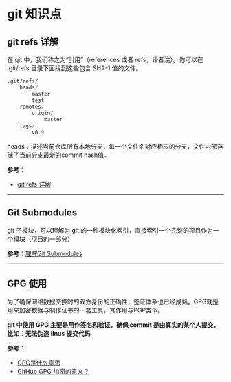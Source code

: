 # git 知识点

## git refs 详解

在 git 中，我们称之为“引用”（references 或者 refs，译者注）。你可以在 .git/refs 目录下面找到这些包含 SHA-1 值的文件。

```l
.git/refs/
    heads/
        master
        test
    remotes/
        origin/
            master
    tags/
        v0.9
```

heads：描述当前仓库所有本地分支，每一个文件名对应相应的分支，文件内部存储了当前分支最新的commit hash值。

**参考**：

- [git refs 详解](http://www.chenchunyong.com/2017/01/06/git-refs-%E8%AF%A6%E8%A7%A3/)

---

## Git Submodules

git 子模块，可以理解为 git 的一种模块化索引，直接索引一个完整的项目作为一个模块（项目的一部分）

**参考**：[理解Git Submodules]([http://www.ayqy.net/blog/%E7%90%86%E8%A7%A3git-submodules/](http://www.ayqy.net/blog/理解git-submodules/))

---

## GPG 使用

为了确保网络数据交换时的双方身份的正确性，签证体系也已经成熟。GPG就是用来加密数据与制作证书的一套工具，其作用与PGP类似。

**git 中使用 GPG 主要是用作签名和验证，确保 commit 是由真实的某个人提交，比如：无法伪造 linus 提交代码**

**参考**：

- [GPG是什么意思](https://zhidao.baidu.com/question/367644461813234164.html)
- [GitHub GPG 加密的意义？](https://www.v2ex.com/t/268952)